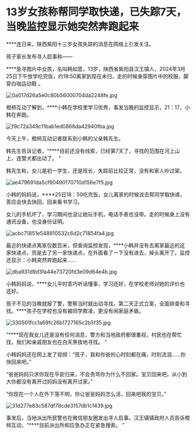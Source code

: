 # 13岁女孩称帮同学取快递，已失踪7天，当晚监控显示她突然奔跑起来

****连日来，陕西紫阳十三岁女孩失踪的消息在网络上引发关注。

孩子家长发布寻人启事称——

****急寻图片中女孩，名叫韩如意，13岁，陕西省紫阳县汉王镇人，2024年3月25日下午放学吃完饭，约18:50离家到现在未归，走的时候身穿图片中的校服，脚穿白咖运动鞋
。

![0a017d26a5e0c80b56000704da2248fe.jpg](https://raw.githubusercontent.com/qqhsx/qqnews_image/main/2024/03/31/13岁女孩称帮同学取快递，已失踪7天，当晚监控显示她突然奔跑起来/0a017d26a5e0c80b56000704da2248fe.jpg)

橙柿互动了解到，****小韩在学校里学习优秀，事发当晚的监控显示，21：17，小韩在奔跑。

![f9c72a349c11bab1ed0868da42940fba.jpg](https://raw.githubusercontent.com/qqhsx/qqnews_image/main/2024/03/31/13岁女孩称帮同学取快递，已失踪7天，当晚监控显示她突然奔跑起来/f9c72a349c11bab1ed0868da42940fba.jpg)

今天上午，橙柿互动记者联系到小韩的父亲韩先生。

韩先生告诉记者，“****目前还没有线索，已经第7天了，寻找的范围在河上山上，连警犬都出动了。 ”

韩先生称，女儿是初一学生，还是班长，失踪前比较正常，没有和家人吵过架。

![ae479691da5cf60490170710d156e7f5.jpg](https://raw.githubusercontent.com/qqhsx/qqnews_image/main/2024/03/31/13岁女孩称帮同学取快递，已失踪7天，当晚监控显示她突然奔跑起来/ae479691da5cf60490170710d156e7f5.jpg)

小韩的妈妈说，****25日18：50吃完饭，女儿离家的时候说去帮同学取快递，答应会快去快回，回来看书学习。

女儿的手机坏了，学习期间也没让她玩手机，电话手表也没带。走的时候身上没有通讯设备，也没身份证明。

![acbc71851e548910532c6d2c71854fa4.jpg](https://raw.githubusercontent.com/qqhsx/qqnews_image/main/2024/03/31/13岁女孩称帮同学取快递，已失踪7天，当晚监控显示她突然奔跑起来/acbc71851e548910532c6d2c71854fa4.jpg)

最近的快递点离家仅数百米，但查询监控发现，****小韩并没有去离家最近的这家快递点，而是去了另一家快递点，在外面看了一下没有进去，掉头离开了。监控还显示：小韩突然奔跑起来……

![dba931d9d3fa44e73720fd3e09d64e4b.jpg](https://raw.githubusercontent.com/qqhsx/qqnews_image/main/2024/03/31/13岁女孩称帮同学取快递，已失踪7天，当晚监控显示她突然奔跑起来/dba931d9d3fa44e73720fd3e09d64e4b.jpg)

小韩妈妈说，****女儿平时乖巧听话懂事，学习还好，在学校老师对她的评价也还好。

孩子不见的当晚就报了警，警察当时就出动寻找，第二天正式立案，全面排查和寻找。****孩子在学校也没有被同学欺凌，更没有闹家庭矛盾。

![330501fcc1a69fc26b1727165c2b5f35.jpg](https://raw.githubusercontent.com/qqhsx/qqnews_image/main/2024/03/31/13岁女孩称帮同学取快递，已失踪7天，当晚监控显示她突然奔跑起来/330501fcc1a69fc26b1727165c2b5f35.jpg)

“****现在我女儿还是没有任何消息，警方和当地政府都很重视，村民也在帮忙找，我们和亲戚朋友也在白天黑夜地寻找。 ”

小韩妈妈还在网上发了视频：“孩子，我和你爸的心时刻都在痛，时刻流泪……你快回来吧。”

“爸爸妈妈只求你现在平安归来，不会责骂你为什么不回家。宝贝回来吧，从小到大你都没有离开过妈妈没有离开过家。”

“你现在一个人在外下落不明，你让爸爸妈妈怎么活，回来吧我的宝贝。”

![31d277e83c587df78cde3157db1c1439.jpg](https://raw.githubusercontent.com/qqhsx/qqnews_image/main/2024/03/31/13岁女孩称帮同学取快递，已失踪7天，当晚监控显示她突然奔跑起来/31d277e83c587df78cde3157db1c1439.jpg)

事发后，当地派出所民警也在微信朋友圈发出寻人启事。汉王镇镇政府人员告诉橙柿互动，“****目前派出所和应急办正在紧急搜索。 ”

